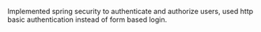 Implemented spring security to authenticate and authorize users, used http basic authentication instead of form based login.
